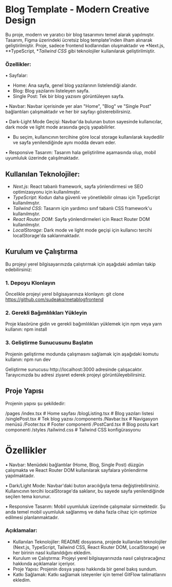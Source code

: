 # Blog Template - Modern Creative Design

Bu proje, modern ve yaratıcı bir blog tasarımını temel alarak yapılmıştır. Tasarım, Figma üzerindeki ücretsiz blog template'inden ilham alınarak geliştirilmiştir. Proje, sadece frontend kodlarından oluşmaktadır ve *Next.js, **TypeScript, **Tailwind CSS* gibi teknolojiler kullanılarak geliştirilmiştir.

### Özellikler:
•⁠  ⁠Sayfalar: 
  - Home: Ana sayfa, genel blog yazılarının listelendiği alandır.
  - Blog: Blog yazılarını listeleyen sayfa.
  - Single Post: Tek bir blog yazısını görüntüleyen sayfa.

•⁠  Navbar: Navbar içerisinde yer alan "Home", "Blog" ve "Single Post" bağlantıları çalışmaktadır ve her bir sayfayı gösterebilirsiniz.

•⁠  ⁠Dark-Light Mode Geçişi: Navbar'da bulunan buton sayesinde kullanıcılar, dark mode ve light mode arasında geçiş yapabilirler.
  - Bu seçim, kullanıcının tercihine göre local storage kullanılarak kaydedilir ve sayfa yenilendiğinde aynı modda devam eder.

•⁠  ⁠Responsive Tasarım: Tasarım hala geliştirilme aşamasında olup, mobil uyumluluk üzerinde çalışılmaktadır.

## Kullanılan Teknolojiler:
  - ⁠*Next.js*: React tabanlı framework, sayfa yönlendirmesi ve SEO optimizasyonu için kullanılmıştır.
  - ⁠*TypeScript*: Kodun daha güvenli ve yönetilebilir olması için TypeScript kullanılmıştır.
  - ⁠*Tailwind CSS*: Tasarım için yardımcı sınıf tabanlı CSS framework'u kullanılmıştır.
  - ⁠*React Router DOM*: Sayfa yönlendirmeleri için React Router DOM kullanılmıştır.
  - ⁠*LocalStorage*: Dark mode ve light mode geçişi için kullanıcı tercihi localStorage'da saklanmaktadır.

## Kurulum ve Çalıştırma

Bu projeyi yerel bilgisayarınızda çalıştırmak için aşağıdaki adımları takip edebilirsiniz:

### 1. Depoyu Klonlayın
Öncelikle projeyi yerel bilgisayarınıza klonlayın:
git clone https://github.com/sudeakq/metablogfrontend

### 2.⁠ ⁠Gerekli Bağımlılıkları Yükleyin
Proje klasörüne gidin ve gerekli bağımlılıkları yüklemek için npm veya yarn kullanın:
npm install

### 3.⁠ ⁠Geliştirme Sunucusunu Başlatın
Projenin geliştirme modunda çalışmasını sağlamak için aşağıdaki komutu kullanın:
npm run dev

Geliştirme sunucusu http://localhost:3000 adresinde çalışacaktır. Tarayıcınızda bu adresi ziyaret ederek projeyi görüntüleyebilirsiniz.

## Proje Yapısı
Projenin yapısı şu şekildedir:

/pages
  /index.tsx               # Home sayfası
  /blogListing.tsx         # Blog yazıları listesi
  /singlePost.tsx          # Tek blog yazısı
/components
  /Navbar.tsx              # Navigasyon menüsü
  /Footer.tsx              # Footer componenti
  /PostCard.tsx            # Blog postu kart componenti
/styles
  /tailwind.css            # Tailwind CSS konfigürasyonu

# Özellikler
•⁠  Navbar: Menüdeki bağlantılar (Home, Blog, Single Post) düzgün çalışmakta ve React Router DOM kullanılarak sayfalara yönlendirme yapılmaktadır.

•⁠  Dark/Light Mode: Navbar'daki buton aracılığıyla tema değiştirebilirsiniz. Kullanıcının tercihi localStorage'da saklanır, bu sayede sayfa yenilendiğinde seçilen tema korunur.

•⁠  Responsive Tasarım: Mobil uyumluluk üzerinde çalışmalar sürmektedir. Şu anda temel mobil uyumluluk sağlanmış ve daha fazla cihaz için optimize edilmesi planlanmaktadır.

### Açıklamalar:
  - ⁠Kullanılan Teknolojiler: README dosyasına, projede kullanılan teknolojiler (Next.js, TypeScript, Tailwind CSS, React Router DOM, LocalStorage) ve her birinin nasıl kullanıldığını ekledim.
  - ⁠Kurulum ve Çalıştırma: Projeyi yerel bilgisayarınızda nasıl çalıştıracağınız hakkında açıklamalar içeriyor.
  - ⁠Proje Yapısı: Projenin dosya yapısı hakkında bir genel bakış sundum.
  - ⁠Katkı Sağlamak: Katkı sağlamak isteyenler için temel GitFlow talimatlarını ekledim.